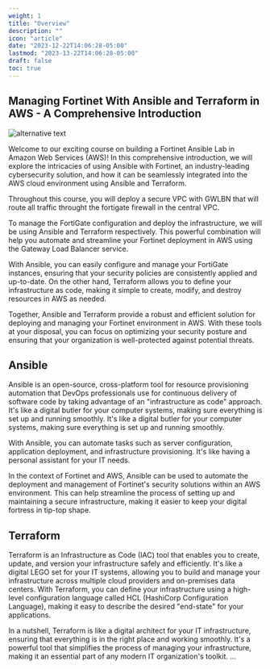 ```yaml
---
weight: 1
title: "Overview"
description: ""
icon: "article"
date: "2023-12-22T14:06:28-05:00"
lastmod: "2023-13-22T14:06:28-05:00"
draft: false
toc: true
---
```


## Managing Fortinet With Ansible and Terraform in AWS - A Comprehensive Introduction

![alternative text](http://localhost:1313/docs/overview.png)

Welcome to our exciting course on building a Fortinet Ansible Lab in Amazon Web Services (AWS)! In this comprehensive introduction, we will explore the intricacies of using Ansible with Fortinet, an industry-leading cybersecurity solution, and how it can be seamlessly integrated into the AWS cloud environment using Ansible and Terraform.

Throughout this course, you will deploy a secure VPC with GWLBN that will route all traffic throught the fortigate firewall in the central VPC. 

To manage the FortiGate configuration and deploy the infrastructure, we will be using Ansible and Terraform respectively. This powerful combination will help you automate and streamline your Fortinet deployment in AWS using the Gateway Load Balancer service.

With Ansible, you can easily configure and manage your FortiGate instances, ensuring that your security policies are consistently applied and up-to-date. On the other hand, Terraform allows you to define your infrastructure as code, making it simple to create, modify, and destroy resources in AWS as needed.

Together, Ansible and Terraform provide a robust and efficient solution for deploying and managing your Fortinet environment in AWS. With these tools at your disposal, you can focus on optimizing your security posture and ensuring that your organization is well-protected against potential threats.

## Ansible 

Ansible is an open-source, cross-platform tool for resource provisioning automation that DevOps professionals use for continuous delivery of software code by taking advantage of an "infrastructure as code" approach. It's like a digital butler for your computer systems, making sure everything is set up and running smoothly. It's like a digital butler for your computer systems, making sure everything is set up and running smoothly.

With Ansible, you can automate tasks such as server configuration, application deployment, and infrastructure provisioning. It's like having a personal assistant for your IT needs.

In the context of Fortinet and AWS, Ansible can be used to automate the deployment and management of Fortinet's security solutions within an AWS environment. This can help streamline the process of setting up and maintaining a secure infrastructure, making it easier to keep your digital fortress in tip-top shape.

## Terraform 

Terraform is an Infrastructure as Code (IAC) tool that enables you to create, update, and version your infrastructure safely and efficiently. It's like a digital LEGO set for your IT systems, allowing you to build and manage your infrastructure across multiple cloud providers and on-premises data centers. With Terraform, you can define your infrastructure using a high-level configuration language called HCL (HashiCorp Configuration Language), making it easy to describe the desired "end-state" for your applications.

In a nutshell, Terraform is like a digital architect for your IT infrastructure, ensuring that everything is in the right place and working smoothly. It's a powerful tool that simplifies the process of managing your infrastructure, making it an essential part of any modern IT organization's toolkit.
...
